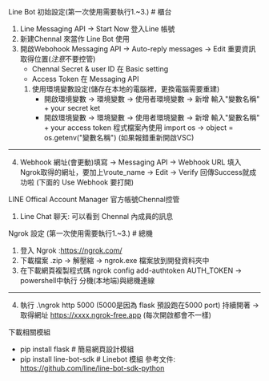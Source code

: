 Line Bot 初始設定(第一次使用需要執行1.~3.) # 櫃台
1. Line Messaging API -> Start Now 登入Line 帳號
2. 新建Chennal 來當作 Line Bot 使用
3. 開啟Webohook  Messaging API -> Auto-reply messages -> Edit 
重要資訊取得位置(*注意*不要控管)
   * Chennal Secret & user ID 在 Basic setting
   * Access Token 在 Messaging API
   1. 使用環境變數設定(儲存在本地的電腦裡，更換電腦需要重建)
       * 開啟環境變數 -> 環境變數 -> 使用者環境變數 -> 新增 輸入"變數名稱" + your secret ket
       * 開啟環境變數 -> 環境變數 -> 使用者環境變數 -> 新增 輸入"變數名稱" + your access token
        程式檔案內使用 import os -> object = os.getenv("變數名稱")
        (如果報錯重新開啟VSC)
------------------------------------------------------------------------------------------
4. Webhook 網址(會更動)填寫 -> Messaging API 
   -> Webhook URL 填入 Ngrok取得的網址，要加上\route_name
   -> Edit -> Verify 回傳Success就成功啦 (下面的 Use Webhook 要打開)


LINE Offical Account Manager 官方帳號Chennal控管
1. Line Chat 聊天: 可以看到 Chennal 內成員的訊息

Ngrok 設定 (第一次使用需要執行1.~3.) # 總機
1. 登入 Ngrok :https://ngrok.com/
2. 下載檔案 .zip -> 解壓縮 -> ngrok.exe 檔案放到開發資料夾中
3. 在下載網頁複製程式碼 ngrok config add-authtoken AUTH_TOKEN -> powershell中執行 分機(本地端)與總機連線
------------------------------------------------------------------------------------------
4. 執行 .\ngrok http 5000 (5000是因為 flask 預設跑在5000 port) 持續開著
   -> 取得網址 https://xxxx.ngrok-free.app (每次開啟都會不一樣) 
   

下載相關模組
* pip install flask  # 簡易網頁設計模組
* pip install line-bot-sdk # Linebot 模組
參考文件: https://github.com/line/line-bot-sdk-python
